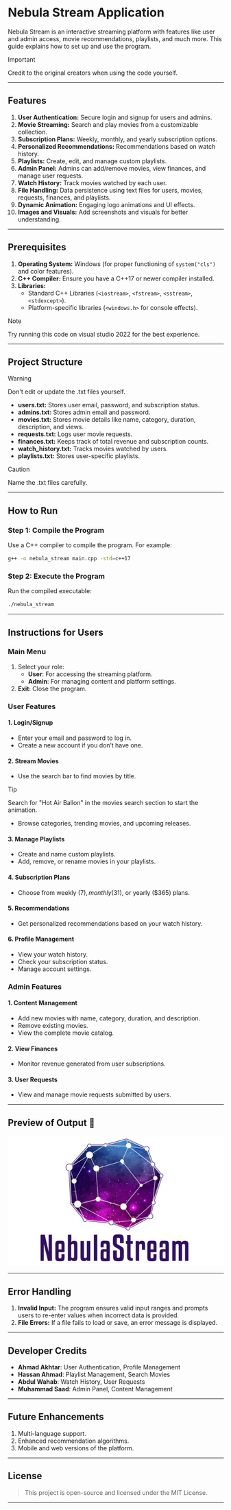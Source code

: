# Nebula Stream Application

Nebula Stream is an interactive streaming platform with features like user and admin access, movie recommendations, playlists, and much more. This guide explains how to set up and use the program.

> [!IMPORTANT]
> Credit to the original creators when using the code yourself.

---

## Features

1. **User Authentication:** Secure login and signup for users and admins.
2. **Movie Streaming:** Search and play movies from a customizable collection.
3. **Subscription Plans:** Weekly, monthly, and yearly subscription options.
4. **Personalized Recommendations:** Recommendations based on watch history.
5. **Playlists:** Create, edit, and manage custom playlists.
6. **Admin Panel:** Admins can add/remove movies, view finances, and manage user requests.
7. **Watch History:** Track movies watched by each user.
8. **File Handling:** Data persistence using text files for users, movies, requests, finances, and playlists.
9. **Dynamic Animation:** Engaging logo animations and UI effects.
10. **Images and Visuals:** Add screenshots and visuals for better understanding.

---

## Prerequisites

1. **Operating System:** Windows (for proper functioning of `system("cls")` and color features).
2. **C++ Compiler:** Ensure you have a C++17 or newer compiler installed.
3. **Libraries:**
   - Standard C++ Libraries (`<iostream>`, `<fstream>`, `<sstream>`, `<stdexcept>`).
   - Platform-specific libraries (`<windows.h>` for console effects).

> [!NOTE]
> Try running this code on visual studio 2022 for the best experience.


---

## Project Structure

> [!WARNING]
>  Don't edit or update the .txt files yourself.

- **users.txt:** Stores user email, password, and subscription status.
- **admins.txt:** Stores admin email and password.
- **movies.txt:** Stores movie details like name, category, duration, description, and views.
- **requests.txt:** Logs user movie requests.
- **finances.txt:** Keeps track of total revenue and subscription counts.
- **watch_history.txt:** Tracks movies watched by users.
- **playlists.txt:** Stores user-specific playlists.

> [!CAUTION]
> Name the .txt files carefully.

---

## How to Run

### Step 1: Compile the Program
Use a C++ compiler to compile the program. For example:
```bash
g++ -o nebula_stream main.cpp -std=c++17
```

### Step 2: Execute the Program
Run the compiled executable:
```bash
./nebula_stream
```
---

## Instructions for Users

### **Main Menu**
1. Select your role:
   - **User**: For accessing the streaming platform.
   - **Admin**: For managing content and platform settings.
2. **Exit**: Close the program.

### **User Features**

#### 1. **Login/Signup**
   - Enter your email and password to log in.
   - Create a new account if you don’t have one.

#### 2. **Stream Movies**
   - Use the search bar to find movies by title.
   > [!TIP]
   > Search for "Hot Air Ballon" in the movies search section to start the animation.

   - Browse categories, trending movies, and upcoming releases.

#### 3. **Manage Playlists**
   - Create and name custom playlists.
   - Add, remove, or rename movies in your playlists.

#### 4. **Subscription Plans**
   - Choose from weekly ($7), monthly ($31), or yearly ($365) plans.

#### 5. **Recommendations**
   - Get personalized recommendations based on your watch history.

#### 6. **Profile Management**
   - View your watch history.
   - Check your subscription status.
   - Manage account settings.

### **Admin Features**

#### 1. **Content Management**
   - Add new movies with name, category, duration, and description.
   - Remove existing movies.
   - View the complete movie catalog.

#### 2. **View Finances**
   - Monitor revenue generated from user subscriptions.

#### 3. **User Requests**
   - View and manage movie requests submitted by users.

---

## Preview of Output :tada:

[![Watch the video](thumbnail.png)](media.mp4)

---

## Error Handling

1. **Invalid Input:** The program ensures valid input ranges and prompts users to re-enter values when incorrect data is provided.
2. **File Errors:** If a file fails to load or save, an error message is displayed.

---

## Developer Credits

- **Ahmad Akhtar**: User Authentication, Profile Management
- **Hassan Ahmad**: Playlist Management, Search Movies
- **Abdul Wahab**: Watch History, User Requests
- **Muhammad Saad**: Admin Panel, Content Management

---

## Future Enhancements

1. Multi-language support.
2. Enhanced recommendation algorithms.
3. Mobile and web versions of the platform.

---

## License
> This project is open-source and licensed under the MIT License.

---
